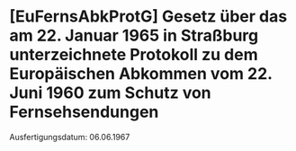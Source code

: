 # [EuFernsAbkProtG] Gesetz über das am 22. Januar 1965 in Straßburg unterzeichnete Protokoll zu dem Europäischen Abkommen vom 22. Juni 1960 zum Schutz von Fernsehsendungen

Ausfertigungsdatum: 06.06.1967

 